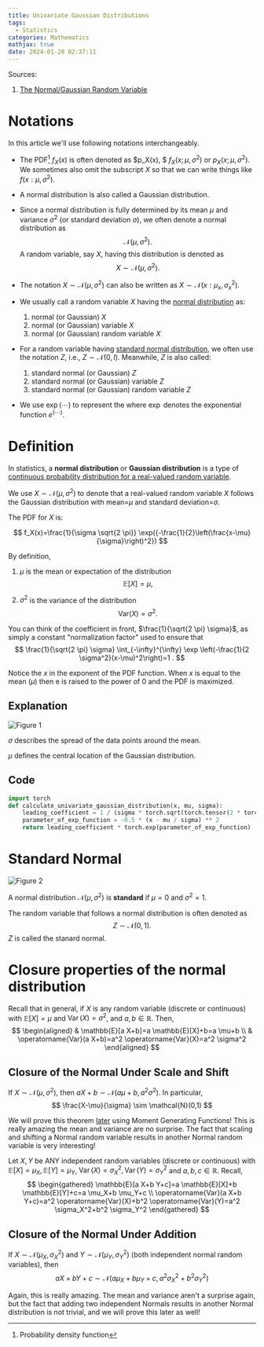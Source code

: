 ```yaml
---
title: Univariate Gaussian Distributions
tags:
  - Statistics
categories: Mathematics
mathjax: true
date: 2024-01-20 02:37:11
---
```



Sources:

1. [The Normal/Gaussian Random Variable](https://web.stanford.edu/class/archive/cs/cs109/cs109.1218/files/student_drive/4.3.pdf)

<!--more-->

# Notations

In this article we'll use following notations interchangeably.

* The PDF[^1] $f_X(x)$ is often denoted as $p_X(x), $ $f_X\left(x ; \mu, \sigma^2\right)$ or $p_X\left(x ; \mu, \sigma^2\right)$. We sometimes also omit the subscript $X$ so that we can write things like $f(x:\mu,\sigma^2)$.

* A normal distribution is also called a Gaussian distribution.

* Since a normal distribution is fully determined by its mean $\mu$ and variance $\sigma^2$ (or standard deviation $\sigma$), we often denote a normal distribution as
  $$
  \mathcal{N}(\mu,\sigma^2) .
  $$
  A random variable, say $X$, having this distribution is denoted as
  $$
  X \sim \mathcal{N}(\mu,\sigma^2) .
  $$

* The notation $X \sim \mathcal{N}(\mu,\sigma^2)$ can also be written as $X \sim \mathcal{N}(x:\mu_x,\sigma_x^2)$.

* We usually call a random variable $X$ having the <u>normal distribution</u> as:

  1. normal (or Gaussian) $X$
  2. normal (or Gaussian) variable $X$
  3. normal (or Gaussian) random variable $X$

* For a random variable having <u>standard normal distribution</u>, we often use the notation $Z$, i.e., $Z \sim \mathcal{N}(0, I)$. Meanwhile, $Z$ is also called:

  1. standard normal (or Gaussian) $Z$
  2. standard normal (or Gaussian) variable $Z$
  3. standard normal (or Gaussian) random variable $Z$
  
* We use $\exp(\cdots)$ to represent the where $\exp$ denotes the exponential function $e^{(\cdots)}$.

# Definition

In statistics, a **normal distribution** or **Gaussian distribution** is a type of <u>continuous probability distribution for a real-valued random variable</u>. 

We use $X \sim \mathcal N\left(\mu, \sigma^2\right)$ to denote that a real-valued random variable $X$ follows the Gaussian distribution with mean=$\mu$ and standard deviation=$\sigma$.

The PDF for $X$ is:


$$
f_X(x)=\frac{1}{\sigma \sqrt{2 \pi}} \exp({-\frac{1}{2}\left(\frac{x-\mu}{\sigma}\right)^2})
$$

By definition,

1. $\mu$ is the mean or expectation of the distribution
   $$
   \mathbb E[X] = \mu ,
   $$

2.  $\sigma^2$ is the variance of the distribution
   $$
   \mathrm{Var}(X) = \sigma^2 .
   $$



You can think of the coefficient in front, $\frac{1}{\sqrt{2 \pi} \sigma}$, as simply a constant "normalization factor" used to ensure that
$$
\frac{1}{\sqrt{2 \pi} \sigma} \int_{-\infty}^{\infty} \exp \left(-\frac{1}{2 \sigma^2}(x-\mu)^2\right)=1 .
$$


Notice the $x$ in the exponent of the PDF function. When $x$ is equal to the mean $(\mu)$ then $\mathrm{e}$ is raised to the power of 0 and the PDF is maximized.

## Explanation

![Figure 1](https://lyk-love.oss-cn-shanghai.aliyuncs.com/Statistics/Gaussian%20Distributions/Figure%201.png)

$\sigma$ describes the spread of the data points around the mean.

$\mu$ defines the central location of the Gaussian distribution.

## Code

```python
import torch
def calculate_univariate_gaussian_distribution(x, mu, sigma):
    leading_coefficient = 1 / (sigma * torch.sqrt(torch.tensor(2 * torch.pi)))
    parameter_of_exp_function = -0.5 * (x - mu / sigma) ** 2
    return leading_coefficient * torch.exp(parameter_of_exp_function)
```



# Standard Normal

![Figure 2](https://lyk-love.oss-cn-shanghai.aliyuncs.com/Statistics/Gaussian%20Distributions/Figure%202.png)

A normal distribution $\mathcal{N}(\mu,\sigma^2)$ is **standard** if $\mu = 0$ and $\sigma^2 = 1$.

The random variable that follows a normal distribution is often denoted as
$$
Z \sim \mathcal{N}(0,1) .
$$
$Z$ is called the stanard normal.

# Closure properties of the normal distribution

Recall that in general, if $X$ is any random variable (discrete or continuous) with $\mathbb{E}[X]=\mu$ and $\operatorname{Var}(X)=\sigma^2$, and $a, b \in \mathbb{R}$. Then,
$$
\begin{aligned}
& \mathbb{E}[a X+b]=a \mathbb{E}[X]+b=a \mu+b \\
& \operatorname{Var}(a X+b)=a^2 \operatorname{Var}(X)=a^2 \sigma^2
\end{aligned}
$$

## Closure of the Normal Under Scale and Shift
If $X \sim \mathcal{N}\left(\mu, \sigma^2\right)$, then $a X+b \sim \mathcal{N}\left(a \mu+b, a^2 \sigma^2\right)$.
In particular,
$$
\frac{X-\mu}{\sigma} \sim \mathcal{N}(0,1)
$$

We will prove this theorem [later](https://web.stanford.edu/class/archive/cs/cs109/cs109.1218/files/student_drive/5.6.pdf) using Moment Generating Functions! This is really amazing the mean and variance are no surprise. The fact that scaling and shifting a Normal random variable results in another Normal random variable is very interesting!

Let $X, Y$ be ANY independent random variables (discrete or continuous) with $\mathbb{E}[X]=\mu_X, \mathbb{E}[Y]=\mu_Y$, $\operatorname{Var}(X)=\sigma_X^2, \operatorname{Var}(Y)=\sigma_Y^2$ and $a, b, c \in \mathbb{R}$. Recall,
$$
\begin{gathered}
\mathbb{E}[a X+b Y+c]=a \mathbb{E}[X]+b \mathbb{E}[Y]+c=a \mu_X+b \mu_Y+c \\
\operatorname{Var}(a X+b Y+c)=a^2 \operatorname{Var}(X)+b^2 \operatorname{Var}(Y)=a^2 \sigma_X^2+b^2 \sigma_Y^2
\end{gathered}
$$

## Closure of the Normal Under Addition
If $X \sim \mathcal{N}\left(\mu_X, \sigma_X^2\right)$ and $Y \sim \mathcal{N}\left(\mu_Y, \sigma_Y^2\right)$ (both independent normal random variables), then
$$
a X+b Y+c \sim \mathcal{N}\left(a \mu_X+b \mu_Y+c, a^2 \sigma_X^2+b^2 \sigma_Y^2\right)
$$

Again, this is really amazing. The mean and variance aren't a surprise again, but the fact that adding two independent Normals results in another Normal distribution is not trivial, and we will prove this later as well!




[^1]: Probability density function

